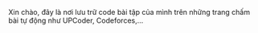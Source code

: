 Xin chào, đây là nơi lưu trữ code bài tập của mình trên những trang chấm bài tự động như UPCoder, Codeforces,...
